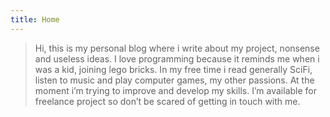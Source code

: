 ```yaml
---
title: Home
---
```

> Hi, this is my personal blog where i write about my project, nonsense and useless ideas. I love programming because it reminds me when i was a kid, joining lego bricks. In my free time i read generally SciFi, listen to music and play computer games, my other passions. At the moment i’m trying to improve and develop my skills. I’m available for freelance project so don’t be scared of getting in touch with me.